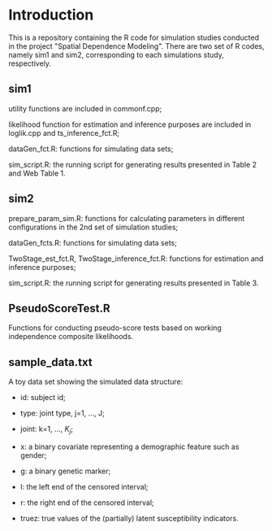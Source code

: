 # Introduction 

This is a repository containing the R code for simulation studies conducted in the project "Spatial Dependence Modeling". 
There are two set of R codes, namely sim1 and sim2, corresponding to each simulations study, respectively. 

## sim1

utility functions are included in commonf.cpp; 

likelihood function for estimation and inference purposes are included in loglik.cpp and ts_inference_fct.R; 

dataGen_fct.R: functions for simulating data sets;

sim_script.R: the running script for generating results presented in Table 2 and Web Table 1. 


## sim2

prepare_param_sim.R: functions for calculating parameters in different configurations in the 2nd set of simulation studies; 

dataGen_fcts.R: functions for simulating data sets;

TwoStage_est_fct.R, TwoStage_inference_fct.R: functions for estimation and inference purposes;

sim_script.R: the running script for generating results presented in Table 3. 


## PseudoScoreTest.R

Functions for conducting pseudo-score tests based on working independence composite likelihoods. 

## sample_data.txt

A toy data set showing the simulated data structure: 

- id: subject id;

- type: joint type, j=1, ..., J;

- joint: k=1, ..., $K_j$;

- x: a binary covariate representing a demographic feature such as gender; 

- g: a binary genetic marker;

- l: the left end of the censored interval; 

- r: the right end of the censored interval; 

- truez: true values of the (partially) latent susceptibility indicators. 



